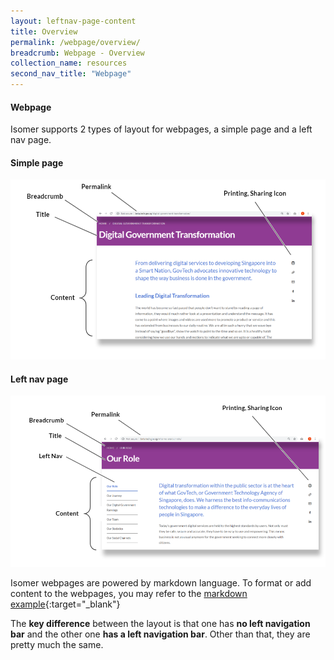 ```yaml
---
layout: leftnav-page-content
title: Overview
permalink: /webpage/overview/
breadcrumb: Webpage - Overview
collection_name: resources
second_nav_title: "Webpage"
---
```

#### **Webpage**
Isomer supports 2 types of layout for webpages, a simple page and a left nav page.

#### Simple page
![Simple page](/images/resources/simple-page.PNG)

#### Left nav page
![Left nav page](/images/resources/left-nav-page.PNG)

Isomer webpages are powered by markdown language. To format or add content to the webpages, you may refer to the [markdown example](/markdown-helper/){:target="_blank"}

The **key difference** between the layout is that one has **no left navigation bar** and the other one **has a left navigation bar**. 
Other than that, they are pretty much the same.
